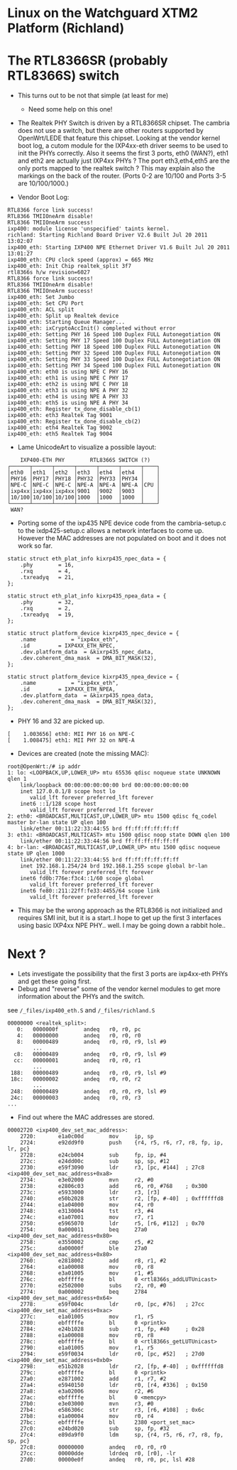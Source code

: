 # Linux on the Watchguard XTM2 Platform (Richland)

# The RTL8366SR (probably RTL8366S) switch

- This turns out to be not that simple (at least for me)
	- Need some help on this one! 

- The Realtek PHY Switch is driven by a RTL8366SR chipset. The cambria does not use a switch, but there are other routers supported by OpenWrt/LEDE that feature this chipset. Looking at the vendor kernel 
boot log, a cutom module for the IXP4xx-eth driver seems to be used to init the PHYs correctly. Also it seems the first 3 ports, eth0 (WAN?), eth1 and eth2 are actually just IXP4xx PHYs ? The port 
eth3,eth4,eth5 are the only ports mapped to the realtek switch ? This may explain also the markings on the back of the router. (Ports 0-2 are 10/100 and Ports 3-5 are 10/100/1000.)


- Vendor Boot Log:
```
RTL8366 force link success! 
RTL8366 TMIIOneArm disable! 
RTL8366 TMIIOneArm success! 
ixp400: module license 'unspecified' taints kernel. 
richland: Starting Richland Board Driver V2.6 Built Jul 20 2011 13:02:07 
ixp400_eth: Starting IXP400 NPE Ethernet Driver V1.6 Built Jul 20 2011 13:01:27 
ixp400_eth: CPU clock speed (approx) = 665 MHz 
ixp400_eth: Init Chip realtek_split 3f7 
rtl8366s h/w revision=6027 
RTL8366 force link success! 
RTL8366 TMIIOneArm disable! 
RTL8366 TMIIOneArm success! 
ixp400_eth: Set Jumbo 
ixp400_eth: Set CPU Port 
ixp400_eth: ACL split 
ixp400_eth: Split up Realtek device 
ixp400_eth: Starting Queue Manager... 
ixp400_eth: ixCryptoAccInit() completed without error 
ixp400_eth: Setting PHY 16 Speed 100 Duplex FULL Autonegotiation ON 
ixp400_eth: Setting PHY 17 Speed 100 Duplex FULL Autonegotiation ON 
ixp400_eth: Setting PHY 18 Speed 100 Duplex FULL Autonegotiation ON 
ixp400_eth: Setting PHY 32 Speed 100 Duplex FULL Autonegotiation ON 
ixp400_eth: Setting PHY 33 Speed 100 Duplex FULL Autonegotiation ON 
ixp400_eth: Setting PHY 34 Speed 100 Duplex FULL Autonegotiation ON 
ixp400_eth: eth0 is using NPE C PHY 16 
ixp400_eth: eth1 is using NPE C PHY 17 
ixp400_eth: eth2 is using NPE C PHY 18 
ixp400_eth: eth3 is using NPE A PHY 32 
ixp400_eth: eth4 is using NPE A PHY 33 
ixp400_eth: eth5 is using NPE A PHY 34 
ixp400_eth: Register tx_done_disable_cb(1) 
ixp400_eth: eth3 Realtek Tag 9001 
ixp400_eth: Register tx_done_disable_cb(2) 
ixp400_eth: eth4 Realtek Tag 9002 
ixp400_eth: eth5 Realtek Tag 9004 
```

- Lame UnicodeArt to visualize a possible layout:
```
    IXP400-ETH PHY        RTL8366S SWITCH (?)
┌──────┬──────┬──────┬──────┬──────┬──────┬────┐
│eth0  │eth1  │eth2  │eth3  │eth4  │eth4  │    │
│PHY16 │PHY17 │PHY18 │PHY32 │PHY33 │PHY34 │    │
│NPE-C │NPE-C │NPE-C │NPE-A │NPE-A │NPE-A │CPU │
│ixp4xx│ixp4xx│ixp4xx│9001  │9002  │9003  │    │
│10/100│10/100│10/100│1000  │1000  │1000  │    │
└──────┴──────┴──────┴──────┴──────┴──────┴────┘
 WAN?

```

- Porting some of the ixp435 NPE device code from the cambria-setup.c to the ixdp425-setup.c allows a network interfaces to come up. However the MAC addresses are not populated on boot and it does not 
work so far. 

```
static struct eth_plat_info kixrp435_npec_data = {
	.phy		= 16,
	.rxq		= 4,
	.txreadyq	= 21,
};

static struct eth_plat_info kixrp435_npea_data = {
	.phy		= 32,
	.rxq		= 2,
	.txreadyq	= 19,
};

static struct platform_device kixrp435_npec_device = {
	.name			= "ixp4xx_eth",
	.id			= IXP4XX_ETH_NPEC,
	.dev.platform_data	= &kixrp435_npec_data,
	.dev.coherent_dma_mask	= DMA_BIT_MASK(32),
};

static struct platform_device kixrp435_npea_device = {
	.name			= "ixp4xx_eth",
	.id			= IXP4XX_ETH_NPEA,
	.dev.platform_data	= &kixrp435_npea_data,
	.dev.coherent_dma_mask	= DMA_BIT_MASK(32),
};
```
- PHY 16 and 32 are picked up.

```
[    1.003656] eth0: MII PHY 16 on NPE-C
[    1.008475] eth1: MII PHY 32 on NPE-A
```
- Devices are created (note the missing MAC):

```
root@OpenWrt:/# ip addr
1: lo: <LOOPBACK,UP,LOWER_UP> mtu 65536 qdisc noqueue state UNKNOWN qlen 1
    link/loopback 00:00:00:00:00:00 brd 00:00:00:00:00:00
    inet 127.0.0.1/8 scope host lo
       valid_lft forever preferred_lft forever
    inet6 ::1/128 scope host
       valid_lft forever preferred_lft forever
2: eth0: <BROADCAST,MULTICAST,UP,LOWER_UP> mtu 1500 qdisc fq_codel master br-lan state UP qlen 100
    link/ether 00:11:22:33:44:55 brd ff:ff:ff:ff:ff:ff
3: eth1: <BROADCAST,MULTICAST> mtu 1500 qdisc noop state DOWN qlen 100
    link/ether 00:11:22:33:44:56 brd ff:ff:ff:ff:ff:ff
4: br-lan: <BROADCAST,MULTICAST,UP,LOWER_UP> mtu 1500 qdisc noqueue state UP qlen 1000
    link/ether 00:11:22:33:44:55 brd ff:ff:ff:ff:ff:ff
    inet 192.168.1.254/24 brd 192.168.1.255 scope global br-lan
       valid_lft forever preferred_lft forever
    inet6 fd0b:776e:f3c4::1/60 scope global
       valid_lft forever preferred_lft forever
    inet6 fe80::211:22ff:fe33:4455/64 scope link
       valid_lft forever preferred_lft forever
```
- This may be the wrong approach as the RTL8366 is not initialized and requires SMI init, but it is a start..I hope to get up the first 3 interfaces using basic IXP4xx NPE PHY.. well. I may be going down 
a rabbit hole..

# Next ?

- Lets investigate the possibility that the first 3 ports are ixp4xx-eth PHYs and get these going first.
- Debug and "reverse" some of the vendor kernel modules to get more information about the PHYs and the switch.

see ```/_files/ixp400_eth.S``` and ```/_files/richland.S```

```
00000000 <realtek_split>:
   0:   0000000f        andeq   r0, r0, pc
   4:   00000000        andeq   r0, r0, r0
   8:   00000489        andeq   r0, r0, r9, lsl #9
        ...
  c8:   00000489        andeq   r0, r0, r9, lsl #9
  cc:   00000001        andeq   r0, r0, r1
        ...
 188:   00000489        andeq   r0, r0, r9, lsl #9
 18c:   00000002        andeq   r0, r0, r2
        ...
 248:   00000489        andeq   r0, r0, r9, lsl #9
 24c:   00000003        andeq   r0, r0, r3
...
```
- Find out where the MAC addresses are stored.

```
00002720 <ixp400_dev_set_mac_address>:
    2720:       e1a0c00d        mov     ip, sp
    2724:       e92dd9f0        push    {r4, r5, r6, r7, r8, fp, ip, lr, pc}
    2728:       e24cb004        sub     fp, ip, #4
    272c:       e24dd00c        sub     sp, sp, #12
    2730:       e59f3090        ldr     r3, [pc, #144]  ; 27c8 <ixp400_dev_set_mac_address+0xa8>
    2734:       e3e02000        mvn     r2, #0
    2738:       e2806c03        add     r6, r0, #768    ; 0x300
    273c:       e5933000        ldr     r3, [r3]
    2740:       e50b2028        str     r2, [fp, #-40]  ; 0xffffffd8
    2744:       e1a04000        mov     r4, r0
    2748:       e3130004        tst     r3, #4
    274c:       e1a07001        mov     r7, r1
    2750:       e5965070        ldr     r5, [r6, #112]  ; 0x70
    2754:       0a000011        beq     27a0 <ixp400_dev_set_mac_address+0x80>
    2758:       e3550002        cmp     r5, #2
    275c:       da00000f        ble     27a0 <ixp400_dev_set_mac_address+0x80>
    2760:       e2818002        add     r8, r1, #2
    2764:       e1a00008        mov     r0, r8
    2768:       e3a01005        mov     r1, #5
    276c:       ebfffffe        bl      0 <rtl8366s_addLUTUnicast>
    2770:       e2502000        subs    r2, r0, #0
    2774:       0a000002        beq     2784 <ixp400_dev_set_mac_address+0x64>
    2778:       e59f004c        ldr     r0, [pc, #76]   ; 27cc <ixp400_dev_set_mac_address+0xac>
    277c:       e1a01005        mov     r1, r5
    2780:       ebfffffe        bl      0 <printk>
    2784:       e24b1028        sub     r1, fp, #40     ; 0x28
    2788:       e1a00008        mov     r0, r8
    278c:       ebfffffe        bl      0 <rtl8366s_getLUTUnicast>
    2790:       e1a01005        mov     r1, r5
    2794:       e59f0034        ldr     r0, [pc, #52]   ; 27d0 <ixp400_dev_set_mac_address+0xb0>
    2798:       e51b2028        ldr     r2, [fp, #-40]  ; 0xffffffd8
    279c:       ebfffffe        bl      0 <printk>
    27a0:       e2871002        add     r1, r7, #2
    27a4:       e5940150        ldr     r0, [r4, #336]  ; 0x150
    27a8:       e3a02006        mov     r2, #6
    27ac:       ebfffffe        bl      0 <memcpy>
    27b0:       e3e03000        mvn     r3, #0
    27b4:       e586306c        str     r3, [r6, #108]  ; 0x6c
    27b8:       e1a00004        mov     r0, r4
    27bc:       ebfffffe        bl      2380 <port_set_mac>
    27c0:       e24bd020        sub     sp, fp, #32
    27c4:       e89da9f0        ldm     sp, {r4, r5, r6, r7, r8, fp, sp, pc}
    27c8:       00000000        andeq   r0, r0, r0
    27cc:       00000dde        ldrdeq  r0, [r0], -lr
    27d0:       00000e0f        andeq   r0, r0, pc, lsl #28
```

